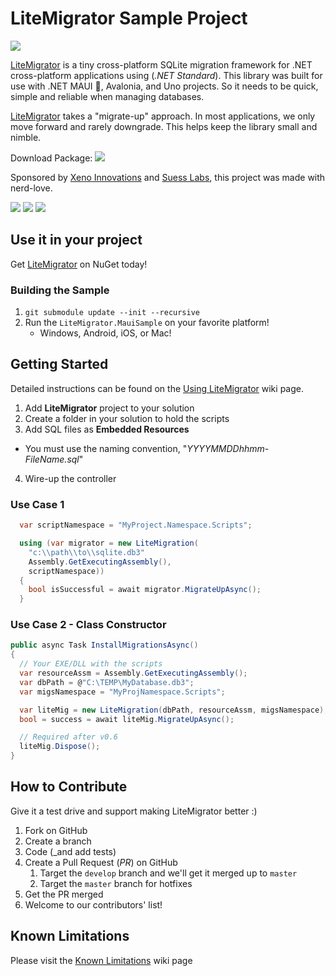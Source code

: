 # LiteMigrator Sample Project

[![](https://raw.githubusercontent.com/xenoinc/LiteMigrator/master/docs/logo.png)]()

[LiteMigrator](https://github.com/xenoinc/LiteMigrator) is a tiny cross-platform SQLite migration framework for .NET cross-platform applications using (_.NET Standard_). This library was built for use with .NET MAUI 🐒, Avalonia, and Uno projects. So it needs to be quick, simple and reliable when managing databases.

[LiteMigrator](https://github.com/xenoinc/LiteMigrator) takes a "migrate-up" approach. In most applications, we only move forward and rarely downgrade. This helps keep the library small and nimble.

Download Package: [![](https://img.shields.io/nuget/v/LiteMigrator?color=blue)](https://www.nuget.org/packages/LiteMigrator/)

Sponsored by [Xeno Innovations](https://xenoinc.com) and [Suess Labs](https://suesslabs.com), this project was made with nerd-love.

![](docs/1-AvailableMigrations.png) ![](docs/2-NotInstalled.png) ![](docs/3-Installed.png)


## Use it in your project

Get [LiteMigrator](https://www.nuget.org/packages/LiteMigrator) on NuGet today!

### Building the Sample

1. `git submodule update --init --recursive`
2. Run the `LiteMigrator.MauiSample` on your favorite platform!
   * Windows, Android, iOS, or Mac!

## Getting Started

Detailed instructions can be found on the [Using LiteMigrator](https://github.com/xenoinc/LiteMigrator/wiki/Using-LiteMigrator) wiki page.

1. Add **LiteMigrator** project to your solution
2. Create a folder in your solution to hold the scripts
3. Add SQL files as **Embedded Resources**
  * You must use the naming convention, "_YYYYMMDDhhmm-FileName.sql_"
4. Wire-up the controller

### Use Case 1

```cs
  var scriptNamespace = "MyProject.Namespace.Scripts";

  using (var migrator = new LiteMigration(
    "c:\\path\\to\\sqlite.db3"
    Assembly.GetExecutingAssembly(),
    scriptNamespace))
  {
    bool isSuccessful = await migrator.MigrateUpAsync();
  }
```

### Use Case 2 - Class Constructor

```cs
public async Task InstallMigrationsAsync()
{
  // Your EXE/DLL with the scripts
  var resourceAssm = Assembly.GetExecutingAssembly();
  var dbPath = @"C:\TEMP\MyDatabase.db3";
  var migsNamespace = "MyProjNamespace.Scripts";

  var liteMig = new LiteMigration(dbPath, resourceAssm, migsNamespace);
  bool = success = await liteMig.MigrateUpAsync();

  // Required after v0.6
  liteMig.Dispose();
}
```

## How to Contribute

Give it a test drive and support making LiteMigrator better :)

1. Fork on GitHub
2. Create a branch
3. Code (_and add tests)
4. Create a Pull Request (_PR_) on GitHub
   1. Target the ``develop`` branch and we'll get it merged up to ``master``
   2. Target the ``master`` branch for hotfixes
5. Get the PR merged
6. Welcome to our contributors' list!

## Known Limitations
Please visit the [Known Limitations](https://github.com/xenoinc/SQLiteMigrator/wiki/Known-Limitations) wiki page
